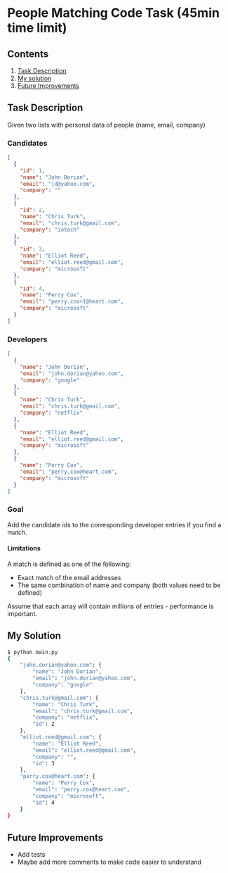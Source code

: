 # People Matching Code Task (45min time limit)

## Contents

1. [Task Description](#task-description)
2. [My solution](#my-solution)
3. [Future Improvements](#future-improvements)

## Task Description

Given two lists with personal data of people (name, email, company)

### Candidates

```json
[
  {
    "id": 1,
    "name": "John Dorian",
    "email": "jd@yahoo.com",
    "company": ""
  },
  {
    "id": 2,
    "name": "Chris Turk",
    "email": "chris.turk@gmail.com",
    "company": "iotech"
  },
  {
    "id": 3,
    "name": "Elliot Reed",
    "email": "elliot.reed@gmail.com",
    "company": "microsoft"
  },
  {
    "id": 4,
    "name": "Perry Cox",
    "email": "perry.cox+1@heart.com",
    "company": "microsoft"
  }
]
```

### Developers

```json
[
  {
    "name": "John Dorian",
    "email": "john.dorian@yahoo.com",
    "company": "google"
  },
  {
    "name": "Chris Turk",
    "email": "chris.turk@gmail.com",
    "company": "netflix"
  },
  {
    "name": "Elliot Reed",
    "email": "elliot.reed@gmail.com",
    "company": "microsoft"
  },
  {
    "name": "Perry Cox",
    "email": "perry.cox@heart.com",
    "company": "microsoft"
  }
]

```

### Goal

Add the candidate ids to the corresponding developer entries if you find a match.

#### Limitations

A match is defined as one of the following:

- Exact match of the email addresses
- The same combination of name and company (both values need to be defined)

Assume that each array will contain millions of entries - performance is important.

## My Solution

```bash
$ python main.py                                               
{                                        
    "john.dorian@yahoo.com": {           
        "name": "John Dorian",           
        "email": "john.dorian@yahoo.com",
        "company": "google"              
    },                                   
    "chris.turk@gmail.com": {            
        "name": "Chris Turk",            
        "email": "chris.turk@gmail.com", 
        "company": "netflix",            
        "id": 2                          
    },                                   
    "elliot.reed@gmail.com": {           
        "name": "Elliot Reed",
        "email": "elliot.reed@gmail.com",
        "company": "",
        "id": 3
    },
    "perry.cox@heart.com": {
        "name": "Perry Cox",
        "email": "perry.cox@heart.com",
        "company": "microsoft",
        "id": 4
    }
}
```

## Future Improvements

- Add tests
- Maybe add more comments to make code easier to understand